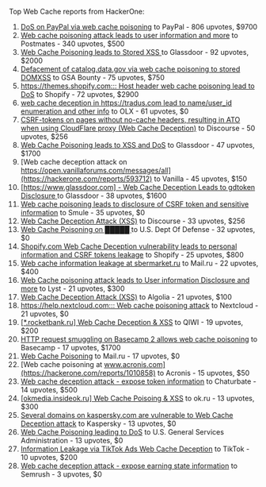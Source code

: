 Top Web Cache reports from HackerOne:

1. [DoS on PayPal via web cache poisoning](https://hackerone.com/reports/622122) to PayPal - 806 upvotes, $9700
2. [Web cache poisoning attack leads to user information and more](https://hackerone.com/reports/492841) to Postmates - 340 upvotes, $500
3. [Web Cache Poisoning leads to Stored XSS ](https://hackerone.com/reports/1424094) to Glassdoor - 92 upvotes, $2000
4. [Defacement of catalog.data.gov via web cache poisoning to stored DOMXSS](https://hackerone.com/reports/303730) to GSA Bounty - 75 upvotes, $750
5. [https://themes.shopify.com::: Host header web cache poisoning lead to DoS](https://hackerone.com/reports/1096609) to Shopify - 72 upvotes, $2900
6. [web cache deception in https://tradus.com lead to name/user_id enumeration and other info](https://hackerone.com/reports/537564) to OLX - 61 upvotes, $0
7. [CSRF-tokens on pages without no-cache headers, resulting in ATO when using CloudFlare proxy (Web Cache Deception)](https://hackerone.com/reports/260697) to Discourse - 50 upvotes, $256
8. [Web Cache Poisoning leads to XSS and DoS](https://hackerone.com/reports/1621540) to Glassdoor - 47 upvotes, $1700
9. [Web cache deception attack on https://open.vanillaforums.com/messages/all](https://hackerone.com/reports/593712) to Vanilla - 45 upvotes, $150
10. [[https://www.glassdoor.com] -  Web Cache Deception Leads to gdtoken Disclosure ](https://hackerone.com/reports/1343086) to Glassdoor - 38 upvotes, $1600
11. [Web cache poisoning leads to disclosure of CSRF token and sensitive information](https://hackerone.com/reports/504514) to Smule - 35 upvotes, $0
12. [Web Cache Deception Attack (XSS)](https://hackerone.com/reports/394016) to Discourse - 33 upvotes, $256
13. [Web Cache Poisoning on  █████ ](https://hackerone.com/reports/1183263) to U.S. Dept Of Defense - 32 upvotes, $0
14. [Shopify.com Web Cache Deception vulnerability leads to personal information and CSRF tokens leakage](https://hackerone.com/reports/1271944) to Shopify - 25 upvotes, $800
15. [Web cache information leakage at sbermarket.ru](https://hackerone.com/reports/893353) to Mail.ru - 22 upvotes, $400
16. [Web Cache poisoning attack leads to User information Disclosure and more](https://hackerone.com/reports/631589) to Lyst - 21 upvotes, $300
17. [Web Cache Deception Attack (XSS)](https://hackerone.com/reports/504261) to Algolia - 21 upvotes, $100
18. [https://help.nextcloud.com::: Web cache poisoning attack](https://hackerone.com/reports/429747) to Nextcloud - 21 upvotes, $0
19. [[*.rocketbank.ru] Web Cache Deception & XSS](https://hackerone.com/reports/415168) to QIWI - 19 upvotes, $200
20. [HTTP request smuggling on Basecamp 2 allows web cache poisoning](https://hackerone.com/reports/919175) to Basecamp - 17 upvotes, $1700
21. [Web Cache Poisoning](https://hackerone.com/reports/534297) to Mail.ru - 17 upvotes, $0
22. [Web cache poisoning at www.acronis.com](https://hackerone.com/reports/1010858) to Acronis - 15 upvotes, $50
23. [Web cache deception attack - expose token information](https://hackerone.com/reports/397508) to Chaturbate - 14 upvotes, $500
24. [[okmedia.insideok.ru] Web Cache Poisoing & XSS](https://hackerone.com/reports/550266) to ok.ru - 13 upvotes, $300
25. [Several domains on kaspersky.com are vulnerable to Web Cache Deception attack](https://hackerone.com/reports/1185028) to Kaspersky - 13 upvotes, $0
26. [Web Cache Poisoning leading to DoS](https://hackerone.com/reports/1346618) to U.S. General Services Administration - 13 upvotes, $0
27. [Information Leakage via TikTok Ads Web Cache Deception](https://hackerone.com/reports/1484468) to TikTok - 10 upvotes, $200
28. [Web cache deception attack - expose earning state information](https://hackerone.com/reports/439021) to Semrush - 3 upvotes, $0
